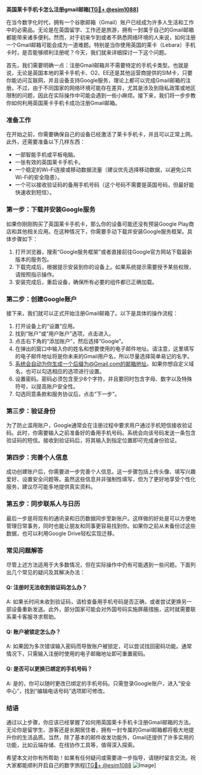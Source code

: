 **英国莱卡手机卡怎么注册gmail邮箱[[TG💪+ @esim1088](https://t.me/s/esim1088)]**

在当今数字化时代，拥有一个谷歌邮箱（Gmail）账户已经成为许多人生活和工作中的必需品。无论是在英国留学、工作还是旅游，拥有一封属于自己的Gmail邮箱都能带来诸多便利。然而，对于初来乍到或者不熟悉网络环境的人来说，如何注册一个Gmail邮箱可能会成为一道难题。特别是当你使用英国的莱卡（Lebara）手机卡时，是否能够顺利注册呢？今天，我们就来详细探讨一下这个问题。

首先，我们需要明确一点：注册Gmail邮箱并不需要特定的手机卡类型。也就是说，无论是英国本地的莱卡手机卡、O2、EE还是其他运营商提供的SIM卡，只要你能访问互联网，并且设备支持Google服务，理论上都可以完成Gmail邮箱的注册。不过，由于不同国家的网络环境可能存在差异，尤其是涉及到隐私政策或地区限制的问题，因此在实际操作中可能会遇到一些小麻烦。接下来，我们将一步步教你如何利用英国莱卡手机卡成功注册Gmail邮箱。

### **准备工作**
在开始之前，你需要确保自己的设备已经激活了莱卡手机卡，并且可以正常上网。此外，还需要准备以下几样东西：
- 一部智能手机或平板电脑。
- 一张有效的英国莱卡手机卡。
- 一个稳定的Wi-Fi连接或移动数据流量（建议优先选择移动数据，以避免公共Wi-Fi的安全隐患）。
- 一个可以接收验证码的备用手机号码（这个号码不需要是英国号码，但最好能快速收到短信）。

### **第一步：下载并安装Google服务**
如果你刚刚购买了英国莱卡手机卡，那么你的设备可能还没有预装Google Play商店和其他相关应用。在这种情况下，你需要手动下载并安装Google服务框架。具体步骤如下：

1. 打开浏览器，搜索“Google服务框架”或者直接前往Google官方网站下载最新版本的服务包。
2. 下载完成后，根据提示安装到你的设备上。如果系统提示需要授予某些权限，请按照指示操作。
3. 安装完成后，重启设备，确保所有必要的组件都已正确加载。

### **第二步：创建Google账户**
接下来，我们就可以正式开始注册Gmail邮箱了。以下是具体的操作流程：

1. 打开设备上的“设置”应用。
2. 找到“账户”或“用户账户”选项，点击进入。
3. 点击右下角的“添加账户”，然后选择“Google”。
4. 在弹出的窗口中输入你的姓名和想要使用的电子邮件地址。请注意，这里填写的电子邮件地址将是你未来的Gmail用户名，所以尽量选择简单易记的名字。
5. 系统会自动为你生成一个后缀为@Gmail.com的邮箱地址。如果你想自定义域名，也可以勾选相应的选项进行设置。
6. 设置密码。密码必须包含至少8个字符，并且要同时包含字母、数字以及特殊符号，以提高账户安全性。
7. 勾选同意条款和服务协议后，点击“下一步”。

### **第三步：验证身份**
为了防止滥用账户，Google通常会在注册过程中要求用户通过手机短信接收验证码。此时，你需要输入之前准备好的备用手机号码。系统会向该号码发送一条包含验证码的短信。接收到验证码后，将其输入到指定位置即可完成身份验证。

### **第四步：完善个人信息**
成功创建账户后，你需要进一步完善个人信息。这一步骤包括上传头像、填写兴趣爱好、设置安全问题等。虽然这些信息并非强制性填写，但为了更好地享受个性化服务，建议尽可能多地提供真实资料。

### **第五步：同步联系人与日历**
最后一步是将现有的通讯录和日历数据同步至新账户。这样做的好处是可以方便地管理日常事务，同时也能让朋友和同事更容易找到你。如果你之前从未备份过这些数据，也可以利用Google Drive轻松实现迁移。

### **常见问题解答**
尽管上述方法适用于大多数情况，但在实际操作中仍有可能遇到一些问题。下面列出几个常见的疑问及其解决办法：

#### Q: 注册时无法收到验证码怎么办？
A: 如果长时间未收到验证码，请检查备用手机号码是否正确，或者尝试更换另一部设备重新发送。此外，部分国家可能会对外国号码实施屏蔽措施，这时就需要联系莱卡客服寻求帮助。

#### Q: 账户被锁定怎么办？
A: 如果因为多次错误输入密码而导致账户被锁定，可以尝试找回密码功能。通常情况下，只需输入注册时使用的电子邮箱地址即可重置密码。

#### Q: 是否可以更换已绑定的手机号码？
A: 是的，你可以随时更改已绑定的手机号码。只需登录Google账户，进入“安全中心”，找到“编辑电话号码”选项即可修改。

### **结语**
通过以上步骤，你应该已经掌握了如何用英国莱卡手机卡注册Gmail邮箱的方法。无论你是留学生、游客还是长期居住者，拥有一封专属的Gmail邮箱都将极大地提升你的生活品质。当然，除了基本的邮件收发功能外，Gmail还提供了许多实用的功能，比如云端存储、在线协作工具等，值得深入探索。

希望本文对你有所帮助！如果有任何疑问或需要进一步指导，请随时留言交流。祝大家都能顺利开启自己的数字旅程[[TG💪+ @esim1088](https://t.me/s/esim1088) ![Image](https://i.postimg.cc/4NQfJmqS/Snipaste-2025-05-13-00-14-12.png)]